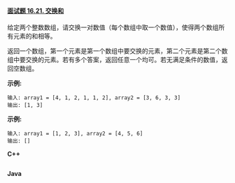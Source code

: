 #### [面试题 16.21. 交换和](https://leetcode-cn.com/problems/sum-swap-lcci/)

给定两个整数数组，请交换一对数值（每个数组中取一个数值），使得两个数组所有元素的和相等。

返回一个数组，第一个元素是第一个数组中要交换的元素，第二个元素是第二个数组中要交换的元素。若有多个答案，返回任意一个均可。若无满足条件的数值，返回空数组。

**示例:**

```
输入: array1 = [4, 1, 2, 1, 1, 2], array2 = [3, 6, 3, 3]
输出: [1, 3]
```

**示例:**

```
输入: array1 = [1, 2, 3], array2 = [4, 5, 6]
输出: []
```

**C++**

```c++
```

**Java**

```Java
```

